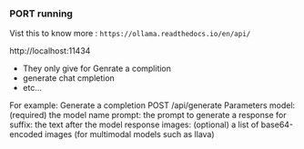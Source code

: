 ### PORT running

Vist this to know more : `https://ollama.readthedocs.io/en/api/`

http://localhost:11434

- They only give for Genrate a complition
- generate chat cmpletion 
- etc...

For example: 
    Generate a completion
    POST /api/generate
    Parameters
        model: (required) the model name
        prompt: the prompt to generate a response for
        suffix: the text after the model response
        images: (optional) a list of base64-encoded images (for multimodal models such as llava)